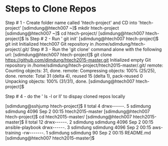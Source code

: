 # Steps to Clone  Repos
Step # 1 - Create folder name called 'htech-project' and CD into 'htech-project'
[sdimdung@htech007 ~]$ mkdir htech-project
[sdimdung@htech007 ~]$ cd htech-project/
[sdimdung@htech007 htech-project]$ ls
Step # 2 - Run ' git init' 
[sdimdung@htech007 htech-project]$ git init
Initialized htech007 Git repository in /home/sdimdung/htech-project/.git/
Step # 3 - Run the 'git clone' command alone with the  following url:
[sdimdung@htech007 htech-project]$ git clone https://github.com/dimdung/htech2015-master.git
Initialized empty Git repository in /home/sdimdung/htech-project/htech2015-master/.git/
remote: Counting objects: 31, done.
remote: Compressing objects: 100% (25/25), done.
remote: Total 31 (delta 4), reused 15 (delta 1), pack-reused 0
Unpacking objects: 100% (31/31), done.
[sdimdung@htech007 htech-project]$ 

Step # 4 - do the ' ls -l or ll' to dispay cloned repos locally 

[sdimdung@sshjump htech-project]$ ll
total 4
drwx------. 5 sdimdung sdimdung 4096 Sep  2 00:15 htech2015-master
[sdimdung@htech007 htech-project]$ cd htech2015-master/
[sdimdung@htech007 htech2015-master]$ ll
total 12
drwx------. 2 sdimdung sdimdung 4096 Sep  2 00:15 ansible-playbook
drwx------. 3 sdimdung sdimdung 4096 Sep  2 00:15 aws-training
-rw-------. 1 sdimdung sdimdung   90 Sep  2 00:15 README.md
[sdimdung@htech007 htech2015-master]$

